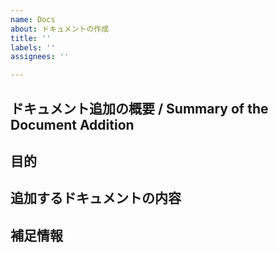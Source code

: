 ```yaml
---
name: Docs
about: ドキュメントの作成
title: ''
labels: ''
assignees: ''

---
```


## ドキュメント追加の概要 / Summary of the Document Addition

## 目的

## 追加するドキュメントの内容 

## 補足情報
